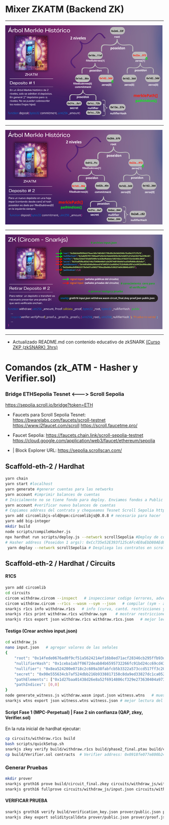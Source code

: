 
# Mixer ZKATM (Backend ZK)

---------------------------------------

<img src="assets/1.png" alt="zkp_alibaba" width="500" height="300"/>

---------------------------------------

<img src="assets/2.png" alt="zkp_alibaba" width="500" height="300"/>

---------------------------------------

<img src="assets/3.png" alt="zkp_alibaba" width="500" height="300"/>

---------------------------------------

- Actualizado README.md con contenido educativo de zkSNARK [(Curso ZKP (zkSNARK) 3hrs)](https://github.com/manudev97/dapp-zkatm/blob/main/packages/hardhat/README.md)

# Comandos (zk_ATM - Hasher y Verifier.sol)

### Bridge ETHSepolia Tesnet  <---> Scroll Sepolia 
https://sepolia.scroll.io/bridge?token=ETH

- Faucets para Scroll Sepolia Tesnet:
https://bwarelabs.com/faucets/scroll-testnet
https://www.l2faucet.com/scroll
https://scroll.faucetme.pro/


- Faucet Sepolia: 
https://faucets.chain.link/scroll-sepolia-testnet
https://cloud.google.com/application/web3/faucet/ethereum/sepolia

- | Block Explorer URL: https://sepolia.scrollscan.com/

## Scaffold-eth-2 / Hardhat
```sh 
yarn chain
yarn start #localhost
yarn generate #generar cuentas para las networks
yarn account #imprimir balances de cuentas 
# Inicialmente no se tiene fondo para deploy. Enviamos fondos a Public address: 0x...
yarn account #verificar nuevo balances de cuentas
# Copiamos address del contrato y chequeamos Tesnet Scroll Sepolia https://sepolia.scrollscan.com/
yarn add circomlibjs-old@npm:circomlibjs@0.0.8 # necesario para hacer 
yarn add big-integer
mkdir build  
node scripts/compileHasher.js
npx hardhat run scripts/deploy.js --network scrollSepolia #Deploy de contrato Hasher en scrollSepolia
# Hasher address (Poseidon 1 args): 0xCc735e52E393f125cAFc4E0aEbD80AEd81eA4B41
 yarn deploy --network scrollSepolia # Despliega los contratos en scrollSepolia
```
## Scaffold-eth-2 / Hardhat / Circuits

#### R1CS
```sh
yarn add circomlib
cd circuits
circom withdraw.circom --inspect   # inspeccionar codigo (errores, advertencias)
circom withdraw.circom --r1cs --wasm --sym --json   # compilar (sym - archivo de símbolo de señales})
snarkjs r1cs info withdraw.r1cs   # info (curva, cantd. restricciones y entradas...)
snarkjs r1cs print withdraw.r1cs withdraw.sym    # mostrar restricciones con señales
snarkjs r1cs export json withdraw.r1cs withdraw.r1cs.json   # mejor lectura del r1cs (ver mapeo respecto a .sym)
```
#### Testigo (Crear archivo input.json)
```sh 
cd withdraw_js
nano input.json   # agregar valores de las señales
{
    "root": "0x14fede0676ad0f9cf51a5624214ef16b8ed71acf28346cb295ffb93da237d604",
    "nullifierHash": "0x1ceba1ab7f0672deab84b6595732266fc91bd24cc69cd435ceafdf1067cfce85",
    "nullifier": "0x8ea524200e0718c2c609a38fabfcb5b3322a573ccd517ff3c20e7816439fb54a",
    "secret": "0x00e555634cb7af524dbb216b9338817158c8da9ed33827dc1ca05296cfdd7466",
    "pathElements": ["0x1d27baa01438d26e8a52f6914806cf329e273630404a9731e3035c38554973dd", "0x22ad4ea9d906223178e5e07ce96027769ee28e66bcfc00237e69c08845cd3972"],
    "pathIndices": [0,0]
}
node generate_witness.js withdraw.wasm input.json witness.wtns   # muestra log() verificar hashs si coinciden
snarkjs wtns export json witness.wtns witness.json # mejor lectura del testigo
```
#### Script Fase 1 (MPC-Perpetual) | Fase 2 sin confianza (QAP, zkey, Verifier.sol)
En la ruta inicial de hardhat ejecutar:
```sh
cp circuits/withdraw.r1cs build
bash scripts/quickSetup.sh
snarkjs zkey verify build/withdraw.r1cs build/phase2_final.ptau build/circuit_final.zkey   # verificar claves con circuito
cp build/Verifier.sol contracts  # Verifier address: 0x0918fe077e800b24E1D64c2FE9bb6a12E0255CA9
```
### Generar Pruebas
```sh
mkdir prover
snarkjs groth16 prove build/circuit_final.zkey circuits/withdraw_js/witness.wtns prover/proof.json prover/public.json
snarkjs groth16 fullprove circuits/withdraw_js/input.json circuits/withdraw_js/withdraw.wasm build/circuit_final.zkey prover/proof1.json prover/public1.json # generar testigo y prueba
```
#### VERIFICAR PRUEBA
```sh 
snarkjs groth16 verify build/verification_key.json prover/public.json prover/proof.json
snarkjs zkey export soliditycalldata prover/public.json prover/proof.json    # parámetros llamada al contrato Verifier.sol
```
